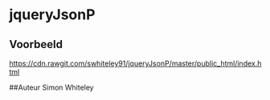 # jqueryJsonP
## Voorbeeld
https://cdn.rawgit.com/swhiteley91/jqueryJsonP/master/public_html/index.html

##Auteur
Simon Whiteley
